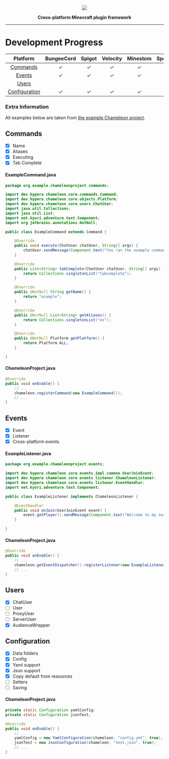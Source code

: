 <div align="center">
    <img src="https://i.hypera.dev/assets/chameleon@750x150.png" />
    <p><strong>Cross-platform Minecraft plugin framework</strong></p>
</div>

-----------



# Development Progress
| Platform                                | BungeeCord | Spigot | Velocity | Minestom | Sponge |
|:---------------------------------------:|:----------:|:------:|:--------:|:--------:|:------:|
| [Commands](#Commands)                   | ✓          | ✓      | ✓        | ✓        |        |
| [Events](#Events)                       | ✓          | ✓      | ✓        | ✓        |        |
| [Users](#Users)                         |            |        |          |          |        |
| [Configuration](#Configuration)         | ✓          | ✓      | ✓        | ✓        |        |

### Extra Information
All examples below are taken from [the example Chameleon project](https://github.com/HyperaOfficial/ChameleonProject).

## Commands
* [x] Name
* [x] Aliases
* [x] Executing
* [x] Tab Complete

#### ExampleCommand.java
```java
package org.example.chameleonproject.commands;

import dev.hypera.chameleon.core.commands.Command;
import dev.hypera.chameleon.core.objects.Platform;
import dev.hypera.chameleon.core.users.ChatUser;
import java.util.Collections;
import java.util.List;
import net.kyori.adventure.text.Component;
import org.jetbrains.annotations.NotNull;

public class ExampleCommand extends Command {

	@Override
	public void execute(ChatUser chatUser, String[] args) {
		chatUser.sendMessage(Component.text("You ran the example command!"));
	}

	@Override
	public List<String> tabComplete(ChatUser chatUser, String[] args) {
		return Collections.singletonList("tabcomplete");
	}

	@Override
	public @NotNull String getName() {
		return "example";
	}

	@Override
	public @NotNull List<String> getAliases() {
		return Collections.singletonList("ex");
	}

	@Override
	public @NotNull Platform getPlatform() {
		return Platform.ALL;
	}

}
```

#### ChameleonProject.java
```java
@Override
public void onEnable() {
    // ...
    chameleon.registerCommand(new ExampleCommand());
    // ...
}
```

## Events
* [x] Event
* [x] Listener
* [x] Cross-platform events

#### ExampleListener.java
```java
package org.example.chameleonproject.events;

import dev.hypera.chameleon.core.events.impl.common.UserJoinEvent;
import dev.hypera.chameleon.core.events.listener.ChameleonListener;
import dev.hypera.chameleon.core.events.listener.EventHandler;
import net.kyori.adventure.text.Component;

public class ExampleListener implements ChameleonListener {

	@EventHandler
	public void onJoin(UserJoinEvent event) {
		event.getPlayer().sendMessage(Component.text("Welcome to my server!"));
	}

}
```

#### ChameleonProject.java
```java
@Override
public void onEnable() {
    // ...
    chameleon.getEventDispatcher().registerListener(new ExampleListener(this));
    // ...
}
```

## Users
* [x] ChatUser
* [ ] User
* [ ] ProxyUser
* [ ] ServerUser
* [x] AudienceWrapper

## Configuration
* [x] Data folders
* [x] Config
* [x] Yaml support
* [x] Json support
* [x] Copy default from resources
* [ ] Setters
* [ ] Saving

#### ChameleonProject.java
```java
private static Configuration yamlConfig;
private static Configuration jsonTest;

@Override
public void onEnable() {
    // ...
    yamlConfig = new YamlConfiguration(chameleon, "config.yml", true);
    jsonTest = new JsonConfiguration(chameleon, "test.json", true);
    // ...
}
```